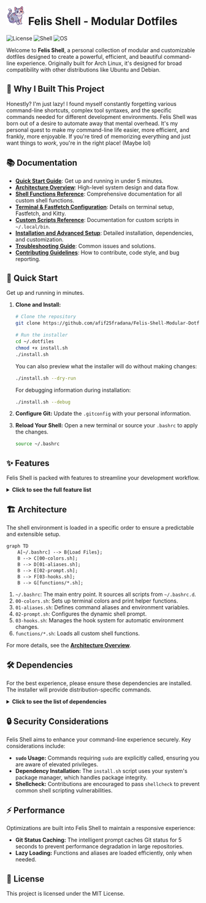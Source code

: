 # <img src="logos/FullBody Logo.png" alt="Felis Shell Logo" width="50"/> Felis Shell - Modular Dotfiles

![License](https://img.shields.io/badge/license-MIT-blue.svg)
![Shell](https://img.shields.io/badge/shell-bash-green.svg)
![OS](https://img.shields.io/badge/os-Linux-blueviolet.svg)

Welcome to **Felis Shell**, a personal collection of modular and customizable dotfiles designed to create a powerful, efficient, and beautiful command-line experience. Originally built for Arch Linux, it's designed for broad compatibility with other distributions like Ubuntu and Debian.

## 🤔 Why I Built This Project

Honestly? I'm just lazy! I found myself constantly forgetting various command-line shortcuts, complex tool syntaxes, and the specific commands needed for different development environments. Felis Shell was born out of a desire to automate away that mental overhead. It's my personal quest to make my command-line life easier, more efficient, and frankly, more enjoyable. If you're tired of memorizing everything and just want things to *work*, you're in the right place! (Maybe lol)

## 📚 Documentation

*   **[Quick Start Guide](docs/quick-start.md)**: Get up and running in under 5 minutes.
*   **[Architecture Overview](docs/architecture.md)**: High-level system design and data flow.
*   **[Shell Functions Reference](docs/shell-functions-reference.md)**: Comprehensive documentation for all custom shell functions.
*   **[Terminal & Fastfetch Configuration](docs/terminal-and-fastfetch.md)**: Details on terminal setup, Fastfetch, and Kitty.
*   **[Custom Scripts Reference](docs/custom-scripts.md)**: Documentation for custom scripts in `~/.local/bin`.
*   **[Installation and Advanced Setup](docs/installation-and-setup.md)**: Detailed installation, dependencies, and customization.
*   **[Troubleshooting Guide](docs/troubleshooting.md)**: Common issues and solutions.
*   **[Contributing Guidelines](docs/contributing.md)**: How to contribute, code style, and bug reporting.

## 🚀 Quick Start

Get up and running in minutes.

1.  **Clone and Install:**
    ```bash
    # Clone the repository
    git clone https://github.com/afif25fradana/Felis-Shell-Modular-Dotfile.git ~/.dotfiles
    ```
    ```bash
    # Run the installer
    cd ~/.dotfiles
    chmod +x install.sh
    ./install.sh
    ```
    
    You can also preview what the installer will do without making changes:
    ```bash
    ./install.sh --dry-run
    ```
    
    For debugging information during installation:
    ```bash
    ./install.sh --debug
    ```

2.  **Configure Git:**
    Update the `.gitconfig` with your personal information.

3.  **Reload Your Shell:**
    Open a new terminal or source your `.bashrc` to apply the changes.
    ```bash
    source ~/.bashrc
    ```

## ✨ Features

Felis Shell is packed with features to streamline your development workflow.

<details>
<summary><strong>Click to see the full feature list</strong></summary>

-   **Modular Architecture:** Configurations are split into logical files (`colors`, `aliases`, `prompt`, `functions`), making customization simple and clean.
-   **Intelligent Prompt:** A dynamic, two-line prompt showing Git status, Python/Node versions, and background jobs.
    ```
    ┌──(user@host)─[~/Projects/Felis-Shell]─(git:main ✔)
    └─❯
    ```
-   **Modern Command Aliases:** Smart aliases for `ls` (uses `eza`), `cat` (uses `bat`), `find` (uses `fd`), and `grep` (uses `rg`), with graceful fallbacks if they aren't installed.
-   **Powerful Functions:** A rich library of shell functions to automate common tasks:
    -   `mkcd`: Create a directory and enter it in one command.
    -   `extract`: Decompress any archive with a single command.
    -   `pyinit` / `nodeinit`: Quickly scaffold new Python or Node.js projects.
-   **Automated Environment:** Automatically activates Python virtual environments and switches Node.js versions (`.nvmrc`) when you `cd` into a project.
-   **Robust Installation:** The `install.sh` script safely backs up your existing dotfiles before creating symlinks.
-   **Nerd Font Integration:** Utilizes Nerd Font icons for a visually informative prompt and listings.
-   **Extensive Development Tooling:** A wide array of aliases and functions for Git, Docker, Python, and Node.js development.

</details>

## 🏗️ Architecture

The shell environment is loaded in a specific order to ensure a predictable and extensible setup.

```mermaid
graph TD
    A[~/.bashrc] --> B{Load Files};
    B --> C[00-colors.sh];
    B --> D[01-aliases.sh];
    B --> E[02-prompt.sh];
    B --> F[03-hooks.sh];
    B --> G[functions/*.sh];
```

1.  `~/.bashrc`: The main entry point. It sources all scripts from `~/.bashrc.d`.
2.  `00-colors.sh`: Sets up terminal colors and print helper functions.
3.  `01-aliases.sh`: Defines command aliases and environment variables.
4.  `02-prompt.sh`: Configures the dynamic shell prompt.
5.  `03-hooks.sh`: Manages the hook system for automatic environment changes.
6.  `functions/*.sh`: Loads all custom shell functions.

For more details, see the **[Architecture Overview](docs/architecture.md)**.

## 🛠️ Dependencies

For the best experience, please ensure these dependencies are installed. The installer will provide distribution-specific commands.

<details>
<summary><strong>Click to see the list of dependencies</strong></summary>

**Core CLI Tools:**
- `eza` (for `ls`), `bat` (for `cat`), `fd` (for `find`), `ripgrep` (for `grep`), `fzf`, `zoxide`, `btop`/`htop`, `jq`, `unzip`, `unrar`, `p7zip`

**Development:**
- `nvm`, `shellcheck`, `docker`, `docker-compose`, `ngrok`

**Appearance:**
- `kitty` (recommended terminal), `Nerd Fonts` (e.g., JetBrains Mono), `fastfetch`, `cowsay`, `fortune`

</details>


## 🔒 Security Considerations

Felis Shell aims to enhance your command-line experience securely. Key considerations include:
*   **`sudo` Usage:** Commands requiring `sudo` are explicitly called, ensuring you are aware of elevated privileges.
*   **Dependency Installation:** The `install.sh` script uses your system's package manager, which handles package integrity.
*   **Shellcheck:** Contributions are encouraged to pass `shellcheck` to prevent common shell scripting vulnerabilities.

## ⚡ Performance

Optimizations are built into Felis Shell to maintain a responsive experience:
*   **Git Status Caching:** The intelligent prompt caches Git status for 5 seconds to prevent performance degradation in large repositories.
*   **Lazy Loading:** Functions and aliases are loaded efficiently, only when needed.

## 📜 License

This project is licensed under the MIT License.
